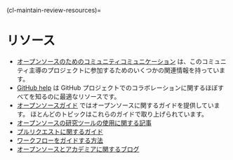 (cl-maintain-review-resources)=
# リソース

* [オープンソースのためのコミュニティコミュニケーション](https://the-turing-way.netlify.app/open-source-comms/intro.html) は、このコミュニティ主導のプロジェクトに参加するためのいくつかの関連情報を持っています。
* [GitHub help](https://help.github.com/en) は GitHub プロジェクトでのコラボレーションに関するほぼすべてを知るのに最適なリソースです。
* [オープンソースガイド](https://opensource.guide/) ではオープンソースに関するガイドを提供しています。 ほとんどのトピックはこれらのガイドで取り上げられています。
* [オープンソースの研究ツールの使用に関する記事](https://opensource.com/education/15/11/tools-analyze-collaborate-share-research)
* [プルリクエストに関するガイド](https://www.atlassian.com/blog/git/written-unwritten-guide-pull-requests)
* [ワークフローをガイドする方法](https://www.atlassian.com/git/tutorials/comparing-workflows)
* [オープンソースとアカデミアに関するブログ](https://opensource.com/article/19/9/how-open-source-academic-work)
